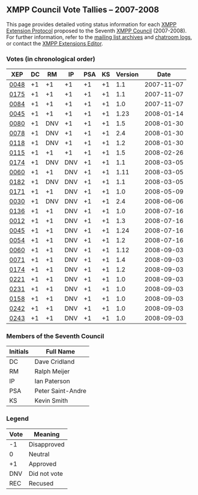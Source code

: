 XMPP Council Vote Tallies – 2007-2008
-------------------------------------

This page provides detailed voting status information for each [XMPP Extension Protocol] proposed to the Seventh [XMPP Council] (2007-2008). For further information, refer to the [mailing list archives] and [chatroom logs], or contact the [XMPP Extensions Editor].

### Votes (in chronological order)

| XEP    | DC  | RM  | IP  | PSA | KS  | Version | Date       |
|--------|-----|-----|-----|-----|-----|---------|------------|
| [0048] | +1  | +1  | +1  | +1  | +1  | 1.1     | 2007-11-07 |
| [0175] | +1  | +1  | +1  | +1  | +1  | 1.1     | 2007-11-07 |
| [0084] | +1  | +1  | +1  | +1  | +1  | 1.0     | 2007-11-07 |
| [0045] | +1  | +1  | +1  | +1  | +1  | 1.23    | 2008-01-14 |
| [0080] | +1  | DNV | +1  | +1  | +1  | 1.5     | 2008-01-30 |
| [0078] | +1  | DNV | +1  | +1  | +1  | 2.4     | 2008-01-30 |
| [0118] | +1  | DNV | +1  | +1  | +1  | 1.2     | 2008-01-30 |
| [0115] | +1  | +1  | +1  | +1  | +1  | 1.5     | 2008-02-26 |
| [0174] | +1  | DNV | DNV | +1  | +1  | 1.1     | 2008-03-05 |
| [0060] | +1  | +1  | DNV | +1  | +1  | 1.11    | 2008-03-05 |
| [0182] | +1  | DNV | DNV | +1  | +1  | 1.1     | 2008-03-05 |
| [0171] | +1  | +1  | DNV | +1  | +1  | 1.0     | 2008-05-09 |
| [0030] | +1  | DNV | DNV | +1  | +1  | 2.4     | 2008-06-06 |
| [0136] | +1  | +1  | DNV | +1  | +1  | 1.0     | 2008-07-16 |
| [0012] | +1  | +1  | DNV | +1  | +1  | 1.3     | 2008-07-16 |
| [0045] | +1  | +1  | DNV | +1  | +1  | 1.24    | 2008-07-16 |
| [0054] | +1  | +1  | DNV | +1  | +1  | 1.2     | 2008-07-16 |
| [0060] | +1  | +1  | DNV | +1  | +1  | 1.12    | 2008-09-03 |
| [0071] | +1  | +1  | DNV | +1  | +1  | 1.4     | 2008-09-03 |
| [0174] | +1  | +1  | DNV | +1  | +1  | 1.2     | 2008-09-03 |
| [0221] | +1  | +1  | DNV | +1  | +1  | 1.0     | 2008-09-03 |
| [0231] | +1  | +1  | DNV | +1  | +1  | 1.0     | 2008-09-03 |
| [0158] | +1  | +1  | DNV | +1  | +1  | 1.0     | 2008-09-03 |
| [0242] | +1  | +1  | DNV | +1  | +1  | 1.0     | 2008-09-03 |
| [0243] | +1  | +1  | DNV | +1  | +1  | 1.0     | 2008-09-03 |

### Members of the Seventh Council

| Initials | Full Name         |
|----------|-------------------|
| DC       | Dave Cridland     |
| RM       | Ralph Meijer      |
| IP       | Ian Paterson      |
| PSA      | Peter Saint-Andre |
| KS       | Kevin Smith       |

### Legend

| Vote | Meaning      |
|------|--------------|
| -1   | Disapproved  |
| 0    | Neutral      |
| +1   | Approved     |
| DNV  | Did not vote |
| REC  | Recused      |

  [0048]: /extensions/xep-0048.html
  [0175]: /extensions/xep-0175.html
  [0084]: /extensions/xep-0084.html
  [0045]: /extensions/xep-0045.html
  [0080]: /extensions/xep-0080.html
  [0078]: /extensions/xep-0078.html
  [0118]: /extensions/xep-0118.html
  [0115]: /extensions/xep-0115.html
  [0174]: /extensions/xep-0174.html
  [0060]: /extensions/xep-0060.html
  [0182]: /extensions/xep-0182.html
  [0171]: /extensions/xep-0171.html
  [0030]: /extensions/xep-0030.html
  [0136]: /extensions/xep-0136.html
  [0012]: /extensions/xep-0012.html
  [0045]: /extensions/xep-0045.html
  [0054]: /extensions/xep-0054.html
  [0060]: /extensions/xep-0060.html
  [0071]: /extensions/xep-0071.html
  [0174]: /extensions/xep-0174.html
  [0221]: /extensions/xep-0221.html
  [0231]: /extensions/xep-0231.html
  [0158]: /extensions/xep-0158.html
  [0242]: /extensions/xep-0242.html
  [0243]: /extensions/xep-0243.html
  [XMPP Extension Protocol]: /extensions/
  [XMPP Council]: /council/
  [mailing list archives]: http://mail.jabber.org/pipermail/council/
  [chatroom logs]: http://logs.jabber.org/council@conference.jabber.org/
  [XMPP Extensions Editor]: /extensions/editor.shtml
